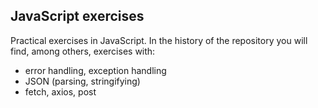 ## **JavaScript exercises**


Practical exercises in JavaScript. In the history of the repository you will find, among others, exercises with: 

- error handling, exception handling
- JSON (parsing, stringifying)
- fetch, axios, post
